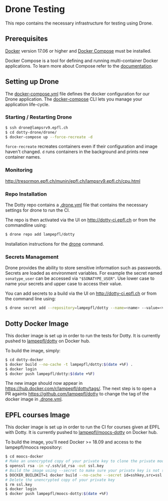 Drone Testing
===================

This repo contains the necessary infrastructure for testing using Drone.

Prerequisites
-------------
[Docker](https://docs.docker.com/engine/installation/) version 17.06 or higher and
[Docker Compose](https://docs.docker.com/compose/install/) must be installed.

Docker Compose is a tool for defining and running multi-container Docker applications.
To learn more about Compose refer to the [documentation](https://docs.docker.com/compose/).

Setting up Drone
----------------

The [docker-compose.yml](drone/docker-compose.yml) file defines the docker configuration for our Drone application. The
[docker-compose](https://docs.docker.com/compose/reference/overview/) CLI lets you manage your
application life-cycle.

### Starting / Restarting Drone ###

```bash
$ ssh drone@lampsrv9.epfl.ch
$ cd dotty-drone/drone/
$ docker-compose up --force-recreate -d
```

`force-recreate` recreates containers even if their configuration and image haven't changed.
`d` runs containers in the background and prints new container names.

### Monitoring ###
http://tresormon.epfl.ch/munin/epfl.ch/lampsrv9.epfl.ch/cpu.html

### Repo Installation ###
The Dotty repo contains a
[.drone.yml](https://github.com/lampepfl/dotty/blob/master/.drone.yml) file
that contains the necessary settings for drone to run the CI.

The repo is then activated via the UI on http://dotty-ci.epfl.ch or from the
commandline using:

```bash
$ drone repo add lampepfl/dotty
```

Installation instructions for the
[drone](http://readme.drone.io/usage/getting-started-cli/) command.

### Secrets Management ###
Drone provides the ability to store sensitive information such as passwords.
Secrets are loaded as environment variables. For example the secret named `sonatype_user` can be
accessed via `"$SONATYPE_USER"`. Use lower case to name your secrets and upper case to access their
value.

You can add secrets to a build via the UI on http://dotty-ci.epfl.ch or
from the command line using:

```bash
$ drone secret add --repository=lampepfl/dotty --name=<name> --value=<value>
```

Dotty Docker Image
------------------
This docker image is set up in order to run the tests for Dotty. It is
currently pushed to [lampepfl/dotty](https://hub.docker.com/r/lampepfl/dotty/)
on Docker hub.

To build the image, simply:

```bash
$ cd dotty-docker
$ docker build --no-cache -t lampepfl/dotty:$(date +%F) .
$ docker login
$ docker push lampepfl/dotty:$(date +%F)
```

The new image should now appear in <https://hub.docker.com/r/lampepfl/dotty/tags/>.
The next step is to open a PR againts <https://github.com/lampepfl/dotty> to change the tag of
the docker image in [.drone.yml](https://github.com/lampepfl/dotty/blob/master/.drone.yml).

EPFL courses Image
------------------
This docker image is set up in order to run the CI for courses given at EPFL with Dotty. It is
currently pushed to [lampepfl/moocs-dotty](https://hub.docker.com/r/lampepfl/moocs-dotty/)
on Docker hub.

To build the image, you'll need Docker >= 18.09 and access to the lampepfl/moocs repository:

```bash
$ cd moocs-docker
# Make an unencrypted copy of your private key to clone the private moocs repository
$ openssl rsa -in ~/.ssh/id_rsa -out ssl.key
# Build the image using --secret to make sure your private key is not saved in the image
$ DOCKER_BUILDKIT=1 docker build --no-cache --secret id=sshkey,src=ssl.key -t lampepfl/moocs-dotty:$(date +%F) .
# Delete the unencrypted copy of your private key
$ rm ssl.key
$ docker login
$ docker push lampepfl/moocs-dotty:$(date +%F)
```
